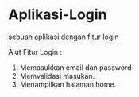 # Aplikasi-Login
sebuah aplikasi dengan fitur login

Alut Fitur Login :
1. Memasukkan email dan password
2. Memvalidasi masukan.
3. Menampilkan halaman home.

